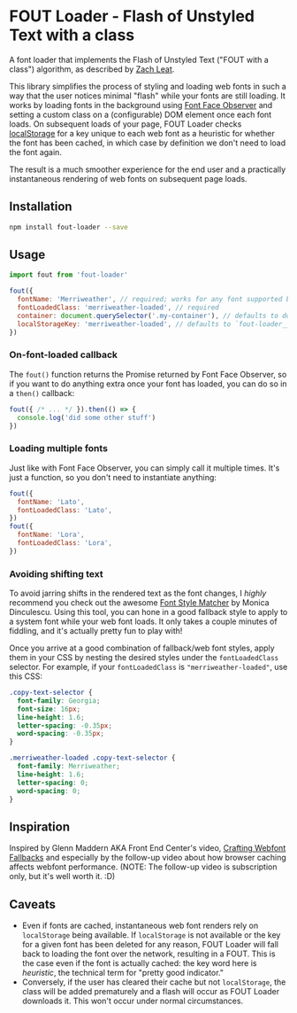 # FOUT Loader - Flash of Unstyled Text with a class

A font loader that implements the Flash of Unstyled Text ("FOUT with a class") algorithm, as described by [Zach Leat](https://www.zachleat.com/web/comprehensive-webfonts/#fout-class).

This library simplifies the process of styling and loading web fonts in such a way that the user notices minimal "flash" while your fonts are still loading. It works by loading fonts in the background using [Font Face Observer](https://fontfaceobserver.com/) and setting a custom class on a (configurable) DOM element once each font loads. On subsequent loads of your page, FOUT Loader checks [localStorage](https://developer.mozilla.org/en-US/docs/Web/API/Window/localStorage) for a key unique to each web font as a heuristic for whether the font has been cached, in which case by definition we don't need to load the font again.

The result is a much smoother experience for the end user and a practically instantaneous rendering of web fonts on subsequent page loads.

## Installation

```bash
npm install fout-loader --save
```

## Usage

```js
import fout from 'fout-loader'

fout({
  fontName: 'Merriweather', // required; works for any font supported by Font Face Observer
  fontLoadedClass: 'merriweather-loaded', // required
  container: document.querySelector('.my-container'), // defaults to document.documentElement
  localStorageKey: 'merriweather-loaded', // defaults to `fout-loader__${options.fontName}`
})
```

### On-font-loaded callback

The `fout()` function returns the Promise returned by Font Face Observer, so if you want to do anything extra once your font has loaded, you can do so in a `then()` callback:

```js
fout({ /* ... */ }).then(() => {
  console.log('did some other stuff')
})
```

### Loading multiple fonts

Just like with Font Face Observer, you can simply call it multiple times. It's just a function, so you don't need to instantiate anything:

```js
fout({
  fontName: 'Lato',
  fontLoadedClass: 'Lato',
})
fout({
  fontName: 'Lora',
  fontLoadedClass: 'Lora',
})
```

### Avoiding shifting text

To avoid jarring shifts in the rendered text as the font changes, I _highly_ recommend you check out the awesome [Font Style Matcher](https://meowni.ca/font-style-matcher/) by Monica Dinculescu. Using this tool, you can hone in a good fallback style to apply to a system font while your web font loads. It only takes a couple minutes of fiddling, and it's actually pretty fun to play with!

Once you arrive at a good combination of fallback/web font styles, apply them in your CSS by nesting the desired styles under the `fontLoadedClass` selector. For example, if your `fontLoadedClass` is `"merriweather-loaded"`, use this CSS:

```css
.copy-text-selector {
  font-family: Georgia;
  font-size: 16px;
  line-height: 1.6;
  letter-spacing: -0.35px;
  word-spacing: -0.35px;
}

.merriweather-loaded .copy-text-selector {
  font-family: Merriweather;
  line-height: 1.6;
  letter-spacing: 0;
  word-spacing: 0;
}
```

## Inspiration

Inspired by Glenn Maddern AKA Front End Center's video, [Crafting Webfont Fallbacks](https://www.youtube.com/watch?v=tO01ul1WNW8) and especially by the follow-up video about how browser caching affects webfont performance. (NOTE: The follow-up video is subscription only, but it's well worth it. :D)

## Caveats

* Even if fonts are cached, instantaneous web font renders rely on `localStorage` being available. If `localStorage` is not available or the key for a given font has been deleted for any reason, FOUT Loader will fall back to loading the font over the network, resulting in a FOUT. This is the case even if the font is actually cached: the key word here is _heuristic_, the technical term for "pretty good indicator."
* Conversely, if the user has cleared their cache but not `localStorage`, the class will be added prematurely and a flash will occur as FOUT Loader downloads it. This won't occur under normal circumstances.

